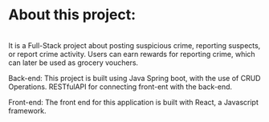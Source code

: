 <h1>About this project:</h1><br>
It is a Full-Stack project about posting suspicious crime, reporting suspects, or report crime activity.
Users can earn rewards for reporting crime, which can later be used as grocery vouchers.

Back-end:
This project is built using Java Spring boot, with the use of CRUD Operations.
RESTfulAPI for connecting front-ent with the back-end.

Front-end:
The front end for this application is built with React, a Javascript framework.
